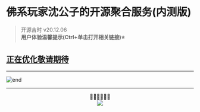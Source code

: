 
# **佛系玩家沈公子的开源聚合服务(内测版)**
>开源吉时 v20.12.06  
>**用户体验温馨提示(Ctrl+单击打开相关链接)⭐**  

## **[正在优化敬请期待](https://techpang.top/)**

------
![end](https://gitee.com/techpang/img_emoji_libs/raw/master/img_bed/markdown_images/end.jpg '富婆加我吧不想努力了')

------
<p align="center">
  👻😁👨‍💻🌈🚀<br>
  <img src="https://profile-counter.glitch.me/techpang666/count.svg" />
</p>